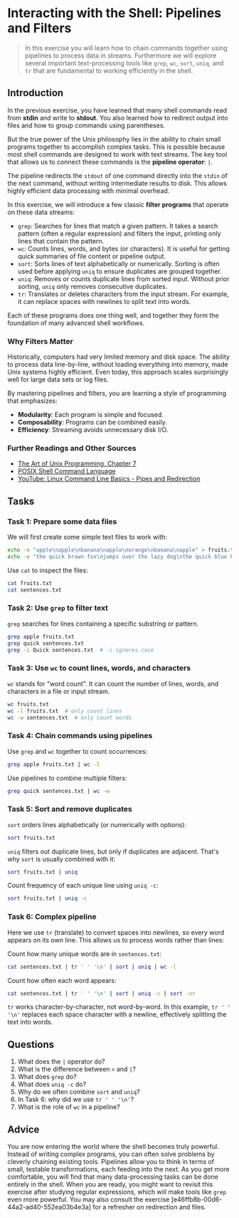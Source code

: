 <!---
{
  "id": "b668e389-98db-4777-bc4c-190de535836c",
  "depends_on": ["e46ffb8b-00d6-44a2-ad40-552ea03b4e3a"],
  "author": "Stephan Bökelmann",
  "first_used": "2025-06-03",
  "keywords": ["shell", "pipelines", "grep", "wc", "sort", "uniq", "filters", "stdin", "stdout", "command chaining", "tr"]
}
--->

# Interacting with the Shell: Pipelines and Filters

> In this exercise you will learn how to chain commands together using pipelines to process data in streams. Furthermore we will explore several important text-processing tools like `grep`, `wc`, `sort`, `uniq`, and `tr` that are fundamental to working efficiently in the shell.

## Introduction

In the previous exercise, you have learned that many shell commands read from **stdin** and write to **stdout**. You also learned how to redirect output into files and how to group commands using parentheses.

But the true power of the Unix philosophy lies in the ability to chain small programs together to accomplish complex tasks. This is possible because most shell commands are designed to work with text streams. The key tool that allows us to connect these commands is the **pipeline operator**: `|`.

The pipeline redirects the `stdout` of one command directly into the `stdin` of the next command, without writing intermediate results to disk. This allows highly efficient data processing with minimal overhead.

In this exercise, we will introduce a few classic **filter programs** that operate on these data streams:

* `grep`: Searches for lines that match a given pattern. It takes a search pattern (often a regular expression) and filters the input, printing only lines that contain the pattern.
* `wc`: Counts lines, words, and bytes (or characters). It is useful for getting quick summaries of file content or pipeline output.
* `sort`: Sorts lines of text alphabetically or numerically. Sorting is often used before applying `uniq` to ensure duplicates are grouped together.
* `uniq`: Removes or counts duplicate lines from sorted input. Without prior sorting, `uniq` only removes consecutive duplicates.
* `tr`: Translates or deletes characters from the input stream. For example, it can replace spaces with newlines to split text into words.

Each of these programs does one thing well, and together they form the foundation of many advanced shell workflows.

### Why Filters Matter

Historically, computers had very limited memory and disk space. The ability to process data line-by-line, without loading everything into memory, made Unix systems highly efficient. Even today, this approach scales surprisingly well for large data sets or log files.

By mastering pipelines and filters, you are learning a style of programming that emphasizes:

* **Modularity**: Each program is simple and focused.
* **Composability**: Programs can be combined easily.
* **Efficiency**: Streaming avoids unnecessary disk I/O.

### Further Readings and Other Sources

* [The Art of Unix Programming, Chapter 7](http://www.catb.org/~esr/writings/taoup/html/ch07s02.html)
* [POSIX Shell Command Language](https://pubs.opengroup.org/onlinepubs/9699919799/utilities/V3_chap02.html#tag_18)
* [YouTube: Linux Command Line Basics - Pipes and Redirection](https://www.youtube.com/watch?v=3tq4t23BzXc)

## Tasks

### Task 1: Prepare some data files

We will first create some simple text files to work with:

```bash
echo -e "apple\napple\nbanana\napple\norange\nbanana\napple" > fruits.txt
echo -e "the quick brown fox\njumps over the lazy dog\nthe quick blue hare\nthe slow red turtle" > sentences.txt
```

Use `cat` to inspect the files:

```bash
cat fruits.txt
cat sentences.txt
```

### Task 2: Use `grep` to filter text

`grep` searches for lines containing a specific substring or pattern.

```bash
grep apple fruits.txt
grep quick sentences.txt
grep -i Quick sentences.txt  # -i ignores case
```

### Task 3: Use `wc` to count lines, words, and characters

`wc` stands for "word count". It can count the number of lines, words, and characters in a file or input stream.

```bash
wc fruits.txt
wc -l fruits.txt  # only count lines
wc -w sentences.txt  # only count words
```

### Task 4: Chain commands using pipelines

Use `grep` and `wc` together to count occurrences:

```bash
grep apple fruits.txt | wc -l
```

Use pipelines to combine multiple filters:

```bash
grep quick sentences.txt | wc -w
```

### Task 5: Sort and remove duplicates

`sort` orders lines alphabetically (or numerically with options):

```bash
sort fruits.txt
```

`uniq` filters out duplicate lines, but only if duplicates are adjacent. That's why `sort` is usually combined with it:

```bash
sort fruits.txt | uniq
```

Count frequency of each unique line using `uniq -c`:

```bash
sort fruits.txt | uniq -c
```

### Task 6: Complex pipeline

Here we use `tr` (translate) to convert spaces into newlines, so every word appears on its own line. This allows us to process words rather than lines:

Count how many unique words are in `sentences.txt`:

```bash
cat sentences.txt | tr ' ' '\n' | sort | uniq | wc -l
```

Count how often each word appears:

```bash
cat sentences.txt | tr ' ' '\n' | sort | uniq -c | sort -nr
```

`tr` works character-by-character, not word-by-word. In this example, `tr ' ' '\n'` replaces each space character with a newline, effectively splitting the text into words.

## Questions

1. What does the `|` operator do?
2. What is the difference between `>` and `|`?
3. What does `grep` do?
4. What does `uniq -c` do?
5. Why do we often combine `sort` and `uniq`?
6. In Task 6: why did we use `tr ' ' '\n'`?
7. What is the role of `wc` in a pipeline?

## Advice

You are now entering the world where the shell becomes truly powerful. Instead of writing complex programs, you can often solve problems by cleverly chaining existing tools. Pipelines allow you to think in terms of small, testable transformations, each feeding into the next. As you get more comfortable, you will find that many data-processing tasks can be done entirely in the shell. When you are ready, you might want to revisit this exercise after studying regular expressions, which will make tools like `grep` even more powerful. You may also consult the exercise \[e46ffb8b-00d6-44a2-ad40-552ea03b4e3a] for a refresher on redirection and files.

